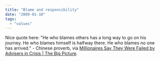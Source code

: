 ```yaml
---
title: "Blame and responsibility"
date: "2009-01-10"
tags: 
  - "values"
---
```


Nice quote here: "He who blames others has a long way to go on his journey. He who blames himself is halfway there. He who blames no one has arrived." - Chinese proverb, via [Millionaires Say They Were Failed by Advisers in Crisis | The Big Picture](http://www.ritholtz.com/blog/2009/01/millionaires-say-they-were-failed-by-advisers-in-crisis/).
